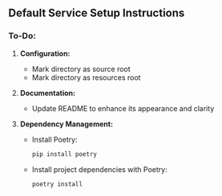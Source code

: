 ## Default Service Setup Instructions

### To-Do:
1. **Configuration:**
   - Mark directory as source root
   - Mark directory as resources root

2. **Documentation:**
   - Update README to enhance its appearance and clarity

3. **Dependency Management:**
   - Install Poetry:
     ```bash
     pip install poetry
     ```
   - Install project dependencies with Poetry:
     ```bash
     poetry install
     ```